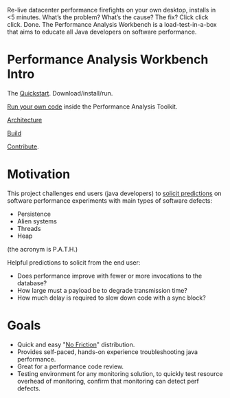 Re-live datacenter performance firefights on your own desktop, installs in <5 minutes.
What’s the problem?  What’s the cause?  The fix?  Click click click. Done.
The Performance Analysis Workbench is a load-test-in-a-box that aims to educate all Java developers on software performance.

# Performance Analysis Workbench Intro


The [Quickstart](https://github.com/eostermueller/performanceAnalysisWorkbench/wiki/Quickstart). Download/install/run.

[Run your own code](https://github.com/eostermueller/performanceAnalysisWorkbench/wiki/RunYourOwnCode) inside the Performance Analysis Toolkit.

[Architecture](https://github.com/eostermueller/performanceAnalysisWorkbench/wiki/Architecture)

[Build](https://github.com/eostermueller/performanceAnalysisWorkbench/wiki/Build)

[Contribute](https://github.com/eostermueller/performanceAnalysisWorkbench/wiki/Contributing).



# Motivation
This project challenges end users (java developers) to [solicit predictions](https://blog.upperlinecode.com/stop-teaching-code-a1039983b39) on software performance experiments with main types of software defects:  
 * Persistence
 * Alien systems
 * Threads
 * Heap

(the acronym is P.A.T.H.)

 Helpful predictions to solicit from the end user:

 * Does performance improve with fewer or more invocations to the database?
 * How large must a payload be to degrade transmission time?
 * How much delay is required to slow down code with a sync block?

# Goals
* Quick and easy "[No Friction](https://github.com/eostermueller/snail4j/wiki/No-Friction-Distribution)" distribution.
* Provides self-paced, hands-on experience troubleshooting java performance.
* Great for a performance code review.
* Testing environment for any monitoring solution, to quickly test resource overhead of monitoring, confirm that monitoring can detect perf defects.

